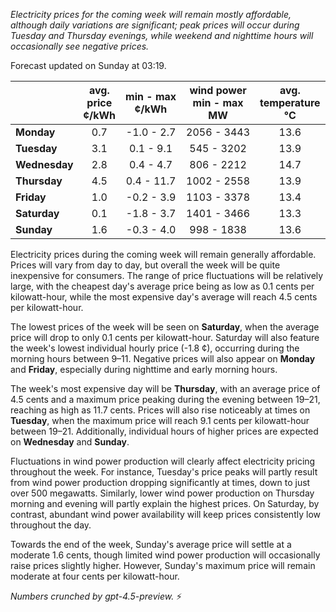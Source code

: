 *Electricity prices for the coming week will remain mostly affordable, although daily variations are significant; peak prices will occur during Tuesday and Thursday evenings, while weekend and nighttime hours will occasionally see negative prices.*

Forecast updated on Sunday at 03:19.

|              | avg.<br>price<br>¢/kWh | min - max<br>¢/kWh | wind power<br>min - max<br>MW | avg.<br>temperature<br>°C |
|:-------------|:----------------:|:----------------:|:-------------:|:-------------:|
| **Monday**    | 0.7              | -1.0 - 2.7       | 2056 - 3443       | 13.6         |
| **Tuesday**      | 3.1              | 0.1 - 9.1        | 545 - 3202        | 13.9         |
| **Wednesday**  | 2.8              | 0.4 - 4.7        | 806 - 2212        | 14.7         |
| **Thursday**      | 4.5              | 0.4 - 11.7       | 1002 - 2558       | 13.9         |
| **Friday**    | 1.0              | -0.2 - 3.9       | 1103 - 3378       | 13.4         |
| **Saturday**     | 0.1              | -1.8 - 3.7       | 1401 - 3466       | 13.3         |
| **Sunday**    | 1.6              | -0.3 - 4.0       | 998 - 1838        | 13.6         |

Electricity prices during the coming week will remain generally affordable. Prices will vary from day to day, but overall the week will be quite inexpensive for consumers. The range of price fluctuations will be relatively large, with the cheapest day's average price being as low as 0.1 cents per kilowatt-hour, while the most expensive day's average will reach 4.5 cents per kilowatt-hour.

The lowest prices of the week will be seen on **Saturday**, when the average price will drop to only 0.1 cents per kilowatt-hour. Saturday will also feature the week's lowest individual hourly price (-1.8 ¢), occurring during the morning hours between 9–11. Negative prices will also appear on **Monday** and **Friday**, especially during nighttime and early morning hours.

The week's most expensive day will be **Thursday**, with an average price of 4.5 cents and a maximum price peaking during the evening between 19–21, reaching as high as 11.7 cents. Prices will also rise noticeably at times on **Tuesday**, when the maximum price will reach 9.1 cents per kilowatt-hour between 19–21. Additionally, individual hours of higher prices are expected on **Wednesday** and **Sunday**.

Fluctuations in wind power production will clearly affect electricity pricing throughout the week. For instance, Tuesday's price peaks will partly result from wind power production dropping significantly at times, down to just over 500 megawatts. Similarly, lower wind power production on Thursday morning and evening will partly explain the highest prices. On Saturday, by contrast, abundant wind power availability will keep prices consistently low throughout the day.

Towards the end of the week, Sunday's average price will settle at a moderate 1.6 cents, though limited wind power production will occasionally raise prices slightly higher. However, Sunday's maximum price will remain moderate at four cents per kilowatt-hour.

*Numbers crunched by gpt-4.5-preview.* ⚡
